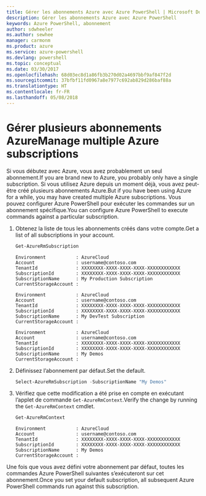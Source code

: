 ```yaml
---
title: Gérer les abonnements Azure avec Azure PowerShell | Microsoft Docs
description: Gérer les abonnements Azure avec Azure PowerShell
keywords: Azure PowerShell, abonnement
author: sdwheeler
ms.author: sewhee
manager: carmonm
ms.product: azure
ms.service: azure-powershell
ms.devlang: powershell
ms.topic: conceptual
ms.date: 03/30/2017
ms.openlocfilehash: 68d03ec8d1a86fb3b270d02a4697bbf9af847f2d
ms.sourcegitcommit: 37bfbf11fd0967a8e7977c692ab829d286baf88a
ms.translationtype: HT
ms.contentlocale: fr-FR
ms.lasthandoff: 05/08/2018
---
```

# <a name="manage-multiple-azure-subscriptions"></a><span data-ttu-id="7b015-104">Gérer plusieurs abonnements Azure</span><span class="sxs-lookup"><span data-stu-id="7b015-104">Manage multiple Azure subscriptions</span></span>

<span data-ttu-id="7b015-105">Si vous débutez avec Azure, vous avez probablement un seul abonnement.</span><span class="sxs-lookup"><span data-stu-id="7b015-105">If you are brand new to Azure, you probably only have a single subscription.</span></span> <span data-ttu-id="7b015-106">Si vous utilisez Azure depuis un moment déjà, vous avez peut-être créé plusieurs abonnements Azure.</span><span class="sxs-lookup"><span data-stu-id="7b015-106">But if you have been using Azure for a while, you may have created multiple Azure subscriptions.</span></span> <span data-ttu-id="7b015-107">Vous pouvez configurer Azure PowerShell pour exécuter les commandes sur un abonnement spécifique.</span><span class="sxs-lookup"><span data-stu-id="7b015-107">You can configure Azure PowerShell to execute commands against a particular subscription.</span></span>

1. <span data-ttu-id="7b015-108">Obtenez la liste de tous les abonnements créés dans votre compte.</span><span class="sxs-lookup"><span data-stu-id="7b015-108">Get a list of all subscriptions in your account.</span></span>

    ```powershell
    Get-AzureRmSubscription
    ```

    ```
    Environment           : AzureCloud
    Account               : username@contoso.com
    TenantId              : XXXXXXXX-XXXX-XXXX-XXXX-XXXXXXXXXXXX
    SubscriptionId        : XXXXXXXX-XXXX-XXXX-XXXX-XXXXXXXXXXXX
    SubscriptionName      : My Production Subscription
    CurrentStorageAccount :

    Environment           : AzureCloud
    Account               : username@contoso.com
    TenantId              : XXXXXXXX-XXXX-XXXX-XXXX-XXXXXXXXXXXX
    SubscriptionId        : XXXXXXXX-XXXX-XXXX-XXXX-XXXXXXXXXXXX
    SubscriptionName      : My DevTest Subscription
    CurrentStorageAccount :

    Environment           : AzureCloud
    Account               : username@contoso.com
    TenantId              : XXXXXXXX-XXXX-XXXX-XXXX-XXXXXXXXXXXX
    SubscriptionId        : XXXXXXXX-XXXX-XXXX-XXXX-XXXXXXXXXXXX
    SubscriptionName      : My Demos
    CurrentStorageAccount :
    ```

2. <span data-ttu-id="7b015-109">Définissez l’abonnement par défaut.</span><span class="sxs-lookup"><span data-stu-id="7b015-109">Set the default.</span></span>

    ```powershell
    Select-AzureRmSubscription -SubscriptionName "My Demos"
    ```

3. <span data-ttu-id="7b015-110">Vérifiez que cette modification a été prise en compte en exécutant l’applet de commande `Get-AzureRmContext`.</span><span class="sxs-lookup"><span data-stu-id="7b015-110">Verify the change by running the `Get-AzureRmContext` cmdlet.</span></span>

    ```powershell
    Get-AzureRmContext
    ```

    ```
    Environment           : AzureCloud
    Account               : username@contoso.com
    TenantId              : XXXXXXXX-XXXX-XXXX-XXXX-XXXXXXXXXXXX
    SubscriptionId        : XXXXXXXX-XXXX-XXXX-XXXX-XXXXXXXXXXXX
    SubscriptionName      : My Demos
    CurrentStorageAccount :
    ```

<span data-ttu-id="7b015-111">Une fois que vous avez défini votre abonnement par défaut, toutes les commandes Azure PowerShell suivantes s’exécuteront sur cet abonnement.</span><span class="sxs-lookup"><span data-stu-id="7b015-111">Once you set your default subscription, all subsequent Azure PowerShell commands run against this subscription.</span></span>
